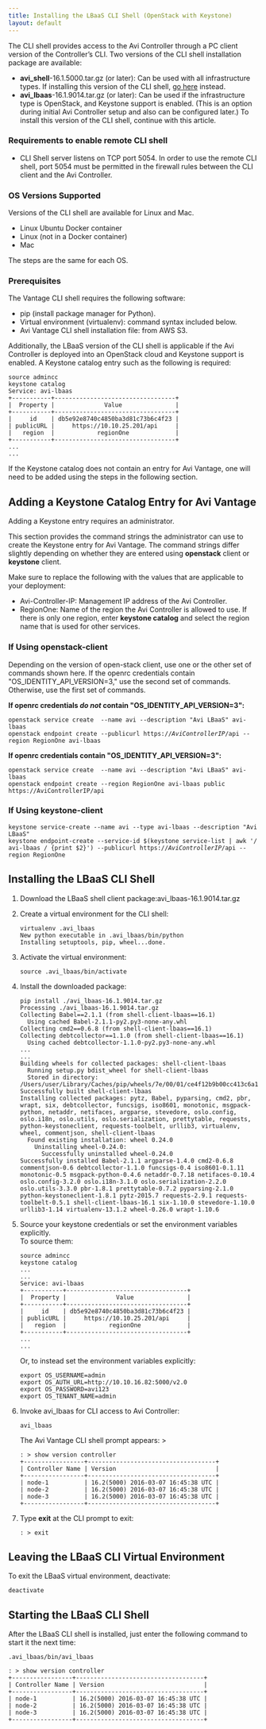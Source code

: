 ```yaml
---
title: Installing the LBaaS CLI Shell (OpenStack with Keystone)
layout: default
---
```

The CLI shell provides access to the Avi Controller through a PC client version of the Controller’s CLI. Two versions of the CLI shell installation package are available:

* **avi_shell**-16.1.5000.tar.gz (or later): Can be used with all infrastructure types. If installing this version of the CLI shell, <a href="/docs/16.2.2/cli-installing-the-cli-shell">go here</a> instead. 
* **avi_lbaas**-16.1.9014.tar.gz (or later): Can be used if the infrastructure type is OpenStack, and Keystone support is enabled. (This is an option during initial Avi Controller setup and also can be configured later.) To install this version of the CLI shell, continue with this article. 

### Requirements to enable remote CLI shell

* CLI Shell server listens on TCP port 5054. In order to use the remote CLI shell, port 5054 must be permitted in the firewall rules between the CLI client and the Avi Controller.  

### OS Versions Supported

Versions of the CLI shell are available for Linux and Mac.

* Linux Ubuntu Docker container
* Linux (not in a Docker container)
* Mac 

The steps are the same for each OS.

### Prerequisites

The Vantage CLI shell requires the following software:

* pip (install package manager for Python).
* Virtual environment (virtualenv): command syntax included below.
* Avi Vantage CLI shell installation file: from AWS S3. 

Additionally, the LBaaS version of the CLI shell is applicable if the Avi Controller is deployed into an OpenStack cloud and Keystone support is enabled. A Keystone catalog entry such as the following is required:

<pre><code class="language-lua">source admincc
keystone catalog
Service: avi-lbaas
+-----------+----------------------------------+
|  Property |              Value               |
+-----------+----------------------------------+
|     id    | db5e92e8740c4850ba3d81c73b6c4f23 |
| publicURL |     https://10.10.25.201/api     |
|   region  |            regionOne             |
+-----------+----------------------------------+
...
...</code></pre>  

If the Keystone catalog does not contain an entry for Avi Vantage, one will need to be added using the steps in the following section.

## Adding a Keystone Catalog Entry for Avi Vantage

Adding a Keystone entry requires an administrator. 

This section provides the command strings the administrator can use to create the Keystone entry for Avi Vantage. The command strings differ slightly depending on whether they are entered using **openstack** client or **keystone** client. 

Make sure to replace the following with the values that are applicable to your deployment:

* Avi-Controller-IP: Management IP address of the Avi Controller.
* RegionOne: Name of the region the Avi Controller is allowed to use. If there is only one region, enter **keystone catalog** and select the region name that is used for other services. 

### If Using **openstack-client**

Depending on the version of open-stack client, use one or the other set of commands shown here. If the openrc credentials contain "OS_IDENTITY_API_VERSION=3," use the second set of commands. Otherwise, use the first set of commands.

**If openrc credentials *do not* contain "OS_IDENTITY_API_VERSION=3":**


<pre><code class="language-lua">openstack service create  --name avi --description "Avi LBaaS" avi-lbaas
openstack endpoint create --publicurl https://<em>AviControllerIP</em>/api --region RegionOne avi-lbaas</code></pre>  

**If openrc credentials contain "OS_IDENTITY_API_VERSION=3":**


<pre><code class="language-lua">openstack service create  --name avi --description "Avi LBaaS" avi-lbaas
openstack endpoint create --region RegionOne avi-lbaas public https://AviControllerIP/api</code></pre>  

### If Using **keystone-client**

<pre><code class="language-lua">keystone service-create --name avi --type avi-lbaas --description "Avi LBaaS"
keystone endpoint-create --service-id $(keystone service-list | awk '/ avi-lbaas / {print $2}') --publicurl https://<em>AviControllerIP</em>/api --region RegionOne</code></pre>   

## Installing the LBaaS CLI Shell

<ol> 
 <li>Download the LBaaS shell client package:avi_lbaas-16.1.9014.tar.gz</li> 
</ol> <ol start="2"> 
 <li>Create a virtual environment for the CLI shell:<br> 
  <!-- Crayon Syntax Highlighter v2.7.1 --> <pre><code class="language-lua">virtualenv .avi_lbaas
New python executable in .avi_lbaas/bin/python
Installing setuptools, pip, wheel...done.</code></pre> 
  <!-- [Format Time: 0.0016 seconds] --> </li> 
</ol> <ol start="3"> 
 <li>Activate the virtual environment:<br> 
  <!-- Crayon Syntax Highlighter v2.7.1 --> <pre><code class="language-lua">source .avi_lbaas/bin/activate</code></pre> 
  <!-- [Format Time: 0.0007 seconds] --> </li> 
</ol> <ol start="4"> 
 <li>Install the downloaded package:<br> 
  <!-- Crayon Syntax Highlighter v2.7.1 --> <pre><code class="language-lua">pip install ./avi_lbaas-16.1.9014.tar.gz 
Processing ./avi_lbaas-16.1.9014.tar.gz
Collecting Babel==2.1.1 (from shell-client-lbaas==16.1)
  Using cached Babel-2.1.1-py2.py3-none-any.whl
Collecting cmd2==0.6.8 (from shell-client-lbaas==16.1)
Collecting debtcollector==1.1.0 (from shell-client-lbaas==16.1)
  Using cached debtcollector-1.1.0-py2.py3-none-any.whl
...
...
Building wheels for collected packages: shell-client-lbaas
  Running setup.py bdist_wheel for shell-client-lbaas
  Stored in directory: /Users/user/Library/Caches/pip/wheels/7e/00/01/ce4f12b9b00cc413c6a1a7400a95532bfa7279e99e40b37221
Successfully built shell-client-lbaas
Installing collected packages: pytz, Babel, pyparsing, cmd2, pbr, wrapt, six, debtcollector, funcsigs, iso8601, monotonic, msgpack-python, netaddr, netifaces, argparse, stevedore, oslo.config, oslo.i18n, oslo.utils, oslo.serialization, prettytable, requests, python-keystoneclient, requests-toolbelt, urllib3, virtualenv, wheel, commentjson, shell-client-lbaas
  Found existing installation: wheel 0.24.0
    Uninstalling wheel-0.24.0:
      Successfully uninstalled wheel-0.24.0
Successfully installed Babel-2.1.1 argparse-1.4.0 cmd2-0.6.8 commentjson-0.6 debtcollector-1.1.0 funcsigs-0.4 iso8601-0.1.11 monotonic-0.5 msgpack-python-0.4.6 netaddr-0.7.18 netifaces-0.10.4 oslo.config-3.2.0 oslo.i18n-3.1.0 oslo.serialization-2.2.0 oslo.utils-3.3.0 pbr-1.8.1 prettytable-0.7.2 pyparsing-2.1.0 python-keystoneclient-1.8.1 pytz-2015.7 requests-2.9.1 requests-toolbelt-0.5.1 shell-client-lbaas-16.1 six-1.10.0 stevedore-1.10.0 urllib3-1.14 virtualenv-13.1.2 wheel-0.26.0 wrapt-1.10.6</code></pre> 
  <!-- [Format Time: 0.0179 seconds] --> </li> 
</ol> <ol start="5"> 
 <li>Source your keystone credentials or set the environment variables explicitly.<br> To source them:<br> 
  <!-- Crayon Syntax Highlighter v2.7.1 --> <pre><code class="language-lua">source admincc
keystone catalog
...
...
Service: avi-lbaas
+-----------+----------------------------------+
|  Property |              Value               |
+-----------+----------------------------------+
|     id    | db5e92e8740c4850ba3d81c73b6c4f23 |
| publicURL |     https://10.10.25.201/api     |
|   region  |            regionOne             |
+-----------+----------------------------------+
...
...</code></pre> 
  <!-- [Format Time: 0.0085 seconds] --> Or, to instead set the environment variables explicitly:<br> 
  <!-- Crayon Syntax Highlighter v2.7.1 --> <pre><code class="language-lua">export OS_USERNAME=admin
export OS_AUTH_URL=http://10.10.16.82:5000/v2.0
export OS_PASSWORD=avi123
export OS_TENANT_NAME=admin</code></pre> 
  <!-- [Format Time: 0.0011 seconds] --> </li> 
</ol> <ol start="6"> 
 <li>Invoke avi_lbaas for CLI access to Avi Controller:<br> 
  <!-- Crayon Syntax Highlighter v2.7.1 --> <pre><code class="language-lua">avi_lbaas</code></pre> 
  <!-- [Format Time: 0.0004 seconds] --> The Avi Vantage CLI shell prompt appears: &gt;<br> 
  <!-- Crayon Syntax Highlighter v2.7.1 --> <pre><code class="language-lua">: &gt; show version controller
+-----------------+------------------------------------+
| Controller Name | Version                            |
+-----------------+------------------------------------+
| node-1          | 16.2(5000) 2016-03-07 16:45:38 UTC |
| node-2          | 16.2(5000) 2016-03-07 16:45:38 UTC |
| node-3          | 16.2(5000) 2016-03-07 16:45:38 UTC |
+-----------------+------------------------------------+</code></pre> 
  <!-- [Format Time: 0.0088 seconds] --> </li> 
</ol> <ol start="7"> 
 <li>Type <strong>exit</strong> at the CLI prompt to exit:<br> 
  <!-- Crayon Syntax Highlighter v2.7.1 --> <pre><code class="language-lua">: &gt; exit</code></pre> 
  <!-- [Format Time: 0.0006 seconds] --> </li> 
</ol>  

## Leaving the LBaaS CLI Virtual Environment

To exit the LBaaS virtual environment, deactivate:


<pre><code class="language-lua">deactivate</code></pre>   

## Starting the LBaaS CLI Shell

After the LBaaS CLI shell is installed, just enter the following command to start it the next time:


<pre><code class="language-lua">.avi_lbaas/bin/avi_lbaas 

: &gt; show version controller 
+-----------------+------------------------------------+
| Controller Name | Version                            |
+-----------------+------------------------------------+
| node-1          | 16.2(5000) 2016-03-07 16:45:38 UTC |
| node-2          | 16.2(5000) 2016-03-07 16:45:38 UTC |
| node-3          | 16.2(5000) 2016-03-07 16:45:38 UTC |
+-----------------+------------------------------------+</code></pre>  